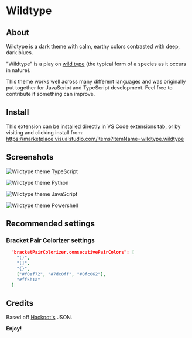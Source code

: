 # Wildtype

## About

Wildtype is a dark theme with calm, earthy colors contrasted with deep, dark blues.

"Wildtype" is a play on [wild type](https://en.wikipedia.org/wiki/Wild_type) (the typical form of a species as it occurs in nature).

This theme works well across many different languages and was originally put together for JavaScript and TypeScript development. Feel free to contribute if something can improve.

## Install

This extension can be installed directly in VS Code extensions tab, or by visiting and clicking install from: https://marketplace.visualstudio.com/items?itemName=wildtype.wildtype

## Screenshots

![Wildtype theme TypeScript](https://github.com/wtype/wildtype-theme/raw/master/images/typescript.png)

![Wildtype theme Python](https://github.com/wtype/wildtype-theme/raw/master/images/python.png)

![Wildtype theme JavaScript](https://github.com/wtype/wildtype-theme/raw/master/images/javascript2.png)

![Wildtype theme Powershell](https://github.com/wtype/wildtype-theme/raw/master/images/powershell.png)

## Recommended settings

### Bracket Pair Colorizer settings

```json
  "bracketPairColorizer.consecutivePairColors": [
    "()",
    "[]",
    "{}",
    ["#f0af72", "#7dc0ff", "#8fc062"],
    "#ff5b1a"
  ]
```

## Credits

Based off [Hackpot's](https://github.com/wwmyers/hackpot) JSON.

**Enjoy!**
